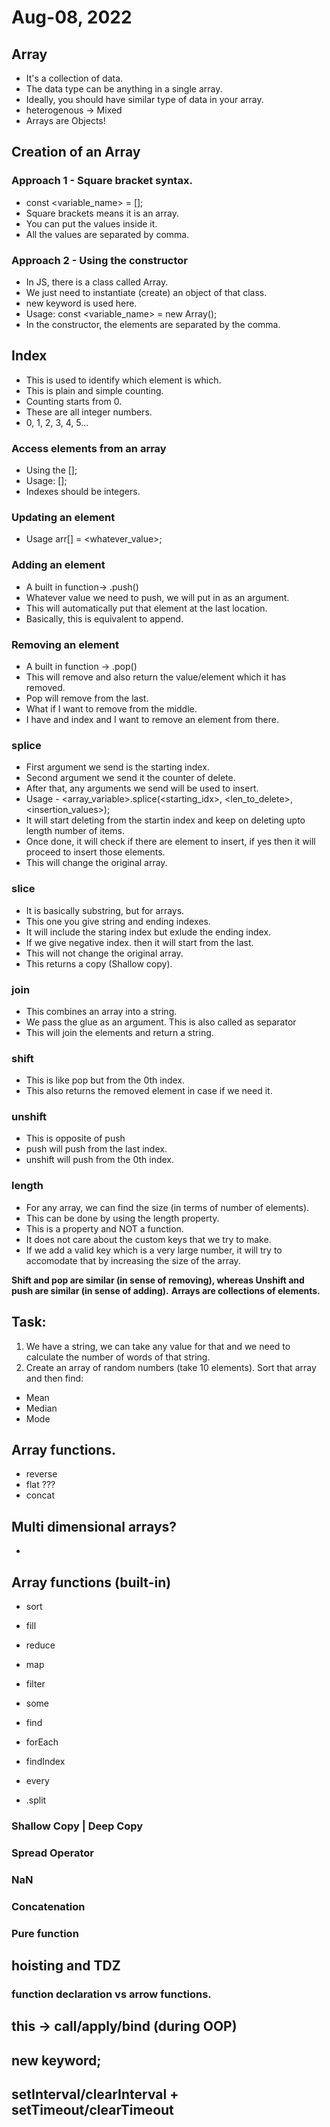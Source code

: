 # Aug-08, 2022

## Array
- It's a collection of data.
- The data type can be anything in a single array.
- Ideally, you should have similar type of data in your array.
- heterogenous -> Mixed
- Arrays are Objects!

## Creation of an Array
### Approach 1 - Square bracket syntax.
- const <variable_name> = [];
- Square brackets means it is an array.
- You can put the values inside it.
- All the values are separated by comma.

### Approach 2 - Using the constructor
- In JS, there is a class called Array.
- We just need to instantiate (create) an object of that class.
- new keyword is used here.
- Usage: const <variable_name> = new Array(<elements>);
- In the constructor, the elements are separated by the comma.

## Index
- This is used to identify which element is which.
- This is plain and simple counting.
- Counting starts from 0.
- These are all integer numbers.
- 0, 1, 2, 3, 4, 5...

### Access elements from an array
- Using the [];
- Usage: <variable>[<index>];
- Indexes should be integers.

### Updating an element
- Usage arr[<index>] = <whatever_value>;

### Adding an element
- A built in function-> <variable>.push()
- Whatever value we need to push, we will put in as an argument.
- This will automatically put that element at the last location.
- Basically, this is equivalent to append.

### Removing an element
- A built in function -> <variable>.pop()
- This will remove and also return the value/element which it has removed.
- Pop will remove from the last.
- What if I want to remove from the middle.
- I have and index and I want to remove an element from there.


### splice
- First argument we send is the starting index.
- Second argument we send it the counter of delete.
- After that, any arguments we send will be used to insert.
- Usage - <array_variable>.splice(<starting_idx>, <len_to_delete>, <insertion_values>);
- It will start deleting from the startin index and keep on deleting upto length number of items.
- Once done, it will check if there are element to insert, if yes then it will proceed to insert those elements.
- This will change the original array.

### slice
- It is basically substring, but for arrays.
- This one you give string and ending indexes.
- It will include the staring index but exlude the ending index.
- If we give negative index. then it will start from the last.
- This will not change the original array.
- This returns a copy (Shallow copy).

### join
- This combines an array into a string.
- We pass the glue as an argument. This is also called as separator
- This will join the elements and return a string.

### shift
- This is like pop but from the 0th index.
- This also returns the removed element in case if we need it.

### unshift
- This is opposite of push
- push will push from the last index.
- unshift will push from the 0th index.


### length
- For any array, we can find the size (in terms of number of elements).
- This can be done by using the length property.
- This is a property and NOT a function.
- It does not care about the custom keys that we try to make.
- If we add a valid key which is a very large number, it will try to accomodate that by increasing the size of the array.

**Shift and pop are similar (in sense of removing), whereas Unshift and push are similar (in sense of adding).**
**Arrays are collections of elements.**

## Task:
1. We have a string, we can take any value for that and we need to calculate the number of words of that string.
2. Create an array of random numbers (take 10 elements). Sort that array and then find:
 - Mean
 - Median
 - Mode







## Array functions.
- reverse
- flat ???
- concat

## Multi dimensional arrays?
- 

## Array functions (built-in)
- sort
- fill
- reduce
- map
- filter
- some
- find
- forEach
- findIndex
- every



- <String>.split
### Shallow Copy | Deep Copy
### Spread Operator
### NaN
### Concatenation
### Pure function

## hoisting and TDZ

### function declaration vs arrow functions.
## this -> call/apply/bind (during OOP)
## new keyword;

## setInterval/clearInterval + setTimeout/clearTimeout
